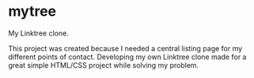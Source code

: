 # mytree
My Linktree clone.

This project was created because I needed a central listing page for my different points of contact. Developing my own Linktree clone made for a great simple HTML/CSS project while solving my problem.
